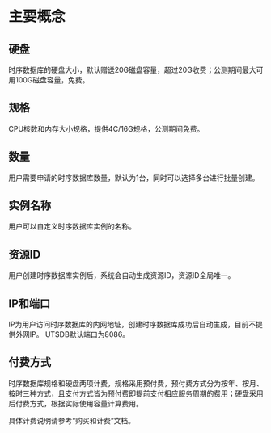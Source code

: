 # 主要概念

## 硬盘
 时序数据库的硬盘大小，默认赠送20G磁盘容量，超过20G收费；公测期间最大可用100G磁盘容量，免费。

## 规格
CPU核数和内存大小规格，提供4C/16G规格，公测期间免费。 

## 数量 
用户需要申请的时序数据库数量，默认为1台，同时可以选择多台进行批量创建。 

## 实例名称
 用户可以自定义时序数据库实例的名称。 

## 资源ID
用户创建时序数据库实例后，系统会自动生成资源ID，资源ID全局唯一。

## IP和端口
IP为用户访问时序数据库的内网地址，创建时序数据库成功后自动生成，目前不提供外网IP。
UTSDB默认端口为8086。

## 付费方式 
时序数据库规格和硬盘两项计费，规格采用预付费，预付费方式分为按年、按月、按时三种方式，且支付方式皆为预付费即提前支付相应服务周期的费用；硬盘采用后付费方式，根据实际使用容量计算费用。

具体计费说明请参考“购买和计费”文档。


